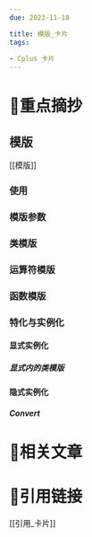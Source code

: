 ```yaml
---
due: 2023-11-18 

title: 模版_卡片
tags:
 
- Cplus 卡片
---
```

# 🍎重点摘抄
## 模版
[[模版]]
### 使用
### 模版参数
### 类模版
### 运算符模版
### 函数模版
### 特化与实例化
#### 显式实例化
##### 显式内的类模版
#### 隐式实例化
##### Convert
### 




# 📒相关文章




# 🍏引用链接
[[引用_卡片]]
